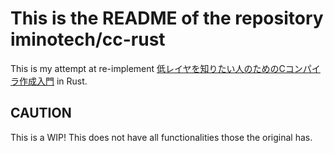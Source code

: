 # This is the README of the repository iminotech/cc-rust

This is my attempt at re-implement [低レイヤを知りたい人のためのCコンパイラ作成入門](https://www.sigbus.info/compilerbook)  in Rust.

## CAUTION

This is a WIP! This does not have all functionalities those the original has.